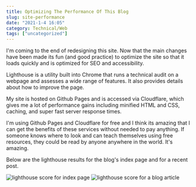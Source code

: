 ```yaml
---
title: Optimizing The Performance Of This Blog
slug: site-performance
date: "2021-1-4 16:05"
category: Technical/Web
tags: ["uncategorized"]
---
```


I'm coming to the end of redesigning this site. Now that the main changes have been
made its fun (and good practice) to optimize the site so that it loads quickly and
is optimized for SEO and accessibility.

Lighthouse is a utility built into Chrome that runs a technical audit on a
webpage and assesses a wide range of features. It also provides details about how to improve the page.

My site is hosted on Github Pages and is accessed via Cloudflare, which gives me a lot of performance
gains including minified HTML and CSS, caching, and super fast server response times.

I'm using Github Pages and Cloudflare for free and I think its
amazing that I can get the benefits of these services without needed to pay
anything. If someone knows where to look and can teach themselves using free
resources, they could be read by anyone anywhere in the world. It's amazing.

Below are the lighthouse results for the blog's index page and for a recent post.

![lighthouse score for index page]({static}/images/lighthouse_index_page.png)
![lighthouse score for a blog article]({static}/images/lighthouse_article_page.png)
